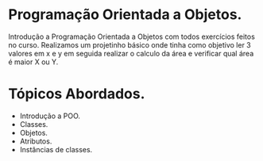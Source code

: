 # Programação Orientada a Objetos.
Introdução a Programação Orientada a Objetos com todos exercícios feitos no curso. Realizamos um projetinho básico onde tinha como objetivo ler 3 valores em x e y em seguida realizar o calculo da área e verificar qual área é maior X ou Y.

# Tópicos Abordados.
- Introdução a POO.
- Classes.
- Objetos.
- Atributos.
- Instâncias de classes.
